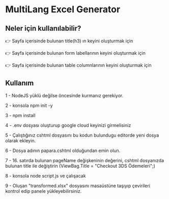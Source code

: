 # MultiLang Excel Generator

## Neler için kullanılabilir?

👉 Sayfa içerisinde bulunan title(h3) ın keyini oluşturmak için

👉 Sayfa içerisinde bulunan form labellarının keyini oluşturmak için

👉 Sayfa içerisinde bulunan table columnlarının keyini oluşturmak için

## Kullanım

1 - NodeJS yüklü değilse öncesinde kurmanız gerekiyor.

2 - konsola npm init -y

3 - npm install

4 - .env dosyası oluşturup google cloud keyinizi girmelisiniz

5 - Çalıştığınız cshtml dosyasını bu kodun bulundugu editorde yeni dosya olarak ekleyin.

6 - Dosya adının papara.cshtml olduğundan emin olun.

7 - 16. satırda bulunan pageName değişkeninin değerini, cshtml dosyanızda bulunan title ile değiştirin (ViewBag.Title = "Checkout 3DS Ödemeleri";)

8 - konsola node script.js ve çalışacak

9 - Oluşan "transformed.xlsx" dosyasını masaüstüne taşıyıp çevirileri kontrol edip panele yükleyebilirsiniz.
